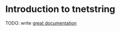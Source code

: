 # Introduction to tnetstring

TODO: write [great documentation](http://jacobian.org/writing/great-documentation/what-to-write/)

